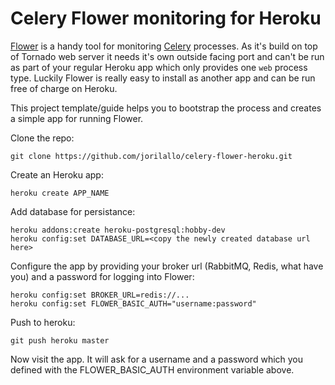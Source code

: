 # Celery Flower monitoring for Heroku

[Flower](https://github.com/mher/flower/) is a handy tool for monitoring [Celery](http://www.celeryproject.org/) processes. As it's build on top of Tornado web server it needs it's own outside facing port and can't be run as part of your regular Heroku app which only provides one ```web``` process type. Luckily Flower is really easy to install as another app and can be run free of charge on Heroku.

This project template/guide helps you to bootstrap the process and creates a simple app for running Flower.

Clone the repo:

    git clone https://github.com/jorilallo/celery-flower-heroku.git

Create an Heroku app:

    heroku create APP_NAME

Add database for persistance:

    heroku addons:create heroku-postgresql:hobby-dev
    heroku config:set DATABASE_URL=<copy the newly created database url here>

Configure the app by providing your broker url (RabbitMQ, Redis, what have you) and a password for logging into Flower:

    heroku config:set BROKER_URL=redis://...
    heroku config:set FLOWER_BASIC_AUTH="username:password"

Push to heroku:

    git push heroku master

Now visit the app. It will ask for a username and a password which you defined with the FLOWER_BASIC_AUTH environment variable above.
